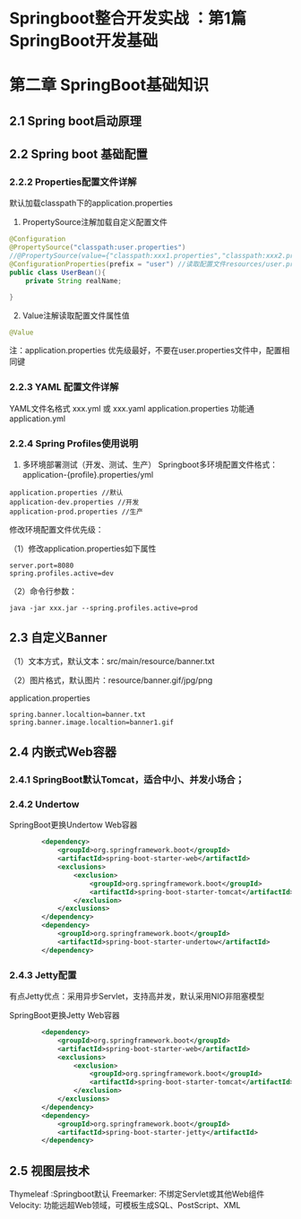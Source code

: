 # Springboot整合开发实战 ：第1篇SpringBoot开发基础
# 第二章 SpringBoot基础知识

## 2.1 Spring boot启动原理

## 2.2 Spring boot 基础配置

### 2.2.2 Properties配置文件详解

默认加载classpath下的application.properties

1. PropertySource注解加载自定义配置文件
```java
@Configuration
@PropertySource("classpath:user.properties") 
//@PropertySource(value={"classpath:xxx1.properties","classpath:xxx2.properties"})
@ConfigurationProperties(prefix = "user") //读取配置文件resources/user.properties中key为user的属性
public class UserBean(){
    private String realName;

}
```
2. Value注解读取配置文件属性值
```java
@Value
```

注：application.properties 优先级最好，不要在user.properties文件中，配置相同键

### 2.2.3 YAML 配置文件详解

YAML文件名格式 xxx.yml 或 xxx.yaml
application.properties 功能通 application.yml

### 2.2.4 Spring Profiles使用说明

1. 多环境部署测试（开发、测试、生产）
Springboot多环境配置文件格式：application-{profile}.properties/yml
```file
application.properties //默认
application-dev.properties //开发
application-prod.properties //生产
```

修改环境配置文件优先级：

（1）修改application.properties如下属性
```prop
server.port=8080
spring.profiles.active=dev
```

（2）命令行参数：
```shell
java -jar xxx.jar --spring.profiles.active=prod
```

## 2.3 自定义Banner

（1）文本方式，默认文本：src/main/resource/banner.txt

（2）图片格式，默认图片：resource/banner.gif/jpg/png

application.properties
```prop
spring.banner.localtion=banner.txt
spring.banner.image.localtion=banner1.gif
```

## 2.4 内嵌式Web容器

### 2.4.1 SpringBoot默认Tomcat，适合中小、并发小场合；

### 2.4.2 Undertow

SpringBoot更换Undertow Web容器

```pom.xml
        <dependency>
            <groupId>org.springframework.boot</groupId>
            <artifactId>spring-boot-starter-web</artifactId>
            <exclusions>
                <exclusion>
                    <groupId>org.springframework.boot</groupId>
                    <artifactId>spring-boot-starter-tomcat</artifactId>
                </exclusion>
            </exclusions>
        </dependency>
        <dependency>
            <groupId>org.springframework.boot</groupId>
            <artifactId>spring-boot-starter-undertow</artifactId>
        </dependency>
```

### 2.4.3 Jetty配置

有点Jetty优点：采用异步Servlet，支持高并发，默认采用NIO非阻塞模型

SpringBoot更换Jetty Web容器

```pom.xml
        <dependency>
            <groupId>org.springframework.boot</groupId>
            <artifactId>spring-boot-starter-web</artifactId>
            <exclusions>
                <exclusion>
                    <groupId>org.springframework.boot</groupId>
                    <artifactId>spring-boot-starter-tomcat</artifactId>
                </exclusion>
            </exclusions>
        </dependency>
        <dependency>
            <groupId>org.springframework.boot</groupId>
            <artifactId>spring-boot-starter-jetty</artifactId>
        </dependency>
```

## 2.5 视图层技术

Thymeleaf :Springboot默认
Freemarker: 不绑定Servlet或其他Web组件
Velocity: 功能远超Web领域，可模板生成SQL、PostScript、XML







